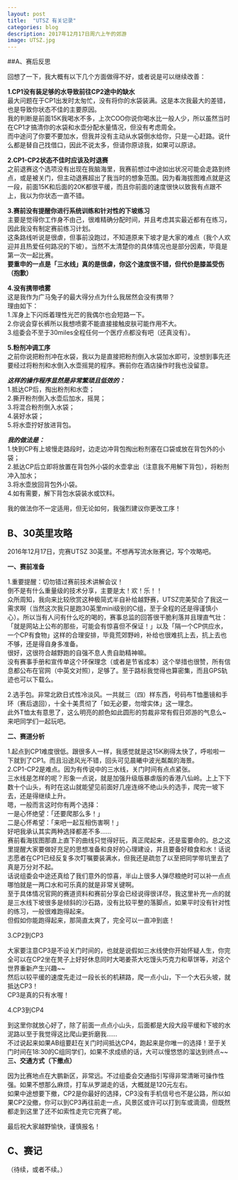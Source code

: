 ```yaml
---
layout: post
title:  "UTSZ 有关记录"
categories: blog
description: 2017年12月17日周六上午的郊游
image: UTSZ.jpg
---
```




##A、赛后反思

回想了一下，我大概有以下几个方面做得不好，或者说是可以继续改善：

**1.CP1没有装足够的水导致前往CP2途中的缺水**                          
最大问题在于CP1出发时太匆忙，没有将你的水袋装满。这是本次我最大的差错，也是导致你状态不佳的主要原因。                    
我的判断是前面15K我喝水不多，上次COO你说你喝水比一般人少，所以虽然当时在CP1才搞清你的水袋和水壶分配水量情况，但没有考虑周全。                     
而中途问了你要不要加水，但我并没有主动从水袋倒水给你，只是一心赶路。说什么都是替自己找借口，因此不说太多，但请你原谅我，如果可以原谅。

**2.CP1-CP2状态不佳时应该及时退赛**                                                                 
之前退赛这个选项没有出现在我脑海里，我赛前想过中途如出状况可能会走路到终点，或是被关门，但主动退赛超出了我当时的想象范围。因为看海拔图难点就是这一段，前面15K和后面的20K都很平缓，而且你前面的速度很快以致我有点跟不上，我以为你状态一直不错。

**3.赛前没有提醒你进行系统训练和针对性的下坡练习**                                                           
主要是觉得你工作身不由己，很难精确分配时间，并且考虑其实最近都有在练习，因此我没有制定赛前练习计划。                                           
这条路线听说是很虐，但事前没跑过，不知道原来下坡才是大家的难点（我个人欢迎并且热爱任何路况的下坡）。当然不太清楚你的具体情况也是部分因素，毕竟是第一次一起比赛。                                                      
**要重申的一点是「三水线」真的是很虐，你这个速度很不错，但代价是膝盖受伤（抱歉）**

**4.没有携带喷雾**                                  
这是我作为广马兔子的最大得分点为什么我居然会没有携带？                                                   
理由如下：                                  
1.浑身上下闪烁着理性光芒的我偶尔也会短路一下。                                                
2.你说会穿长裤所以我想喷雾不能直接接触皮肤可能作用不大。                                                   
3.组委会不至于30miles全程任何一个医疗点都没有吧（还真没有）。                     


**5.粉剂冲调工序**                          
之前你说把粉剂冲在水袋，我以为是直接把粉剂倒入水袋加水即可，没想到事先还要经过将粉剂和水倒入水壶摇晃的程序。赛前你在酒店操作时我也没留意。           

***这样的操作程序显然是非常繁琐且低效的：***                             
1.抵达CP后，掏出粉剂和水壶；                   
2.撕开粉剂倒入水壶后加水，摇晃；                
3.将混合粉剂倒入水袋；                      
4.装好水袋；                    
5.将水壶拧好放进背包。                     
              
***我的做法是：***              
1.快到CP有上坡慢走路段时，边走边冲背包掏出粉剂塞在口袋或放在背包外的小袋；                              
2.抵达CP后立即将放置在背包外小袋的水壶拿出（注意我不用解下背包），将粉剂冲入加水；                             
3.将水壶放回背包外小袋。                         
4.如有需要，解下背包水袋装水或饮料。                 
                  
我的做法你不一定适用，但无论如何，我强烈建议你更改工序！                   

## B、30英里攻略                     

2016年12月17日，完赛UTSZ 30英里。不想再写流水账赛记，写个攻略吧。                         

**一、赛前准备**                     

1.重要提醒：切勿错过赛前技术讲解会议！                 
倒不是有什么重量级的技术分享，主要是太！欢！乐！！                               
众所周知，我向来比较欣赏这种极简式半自补给越野赛，UTSZ完美契合了我这一需求啊（当然这次我只是跑30英里mini级别的C组，至于全程的还是得谨慎小心）。所以当有人问有什么吃的喝的，赛事总监的回答很干脆利落并且理直气壮：「就是网站上公布的那些，可能会有惊喜但不保证！」以及「隔一个CP供应水，一个CP有食物」这样的合理安排，毕竟荒郊野岭，补给也很难抗上去，抗上去也不够，还是得自身多准备。                                   
很好，这很符合越野跑的自强不息人贵自助精神嘛。                             
没有赛事手册和宣传单这个环保理念（或者是节省成本）这个举措也很赞，所有信息都公布在官网（中英文对照），足够了。至于路标我觉得也算密集，而且GPS轨迹也可以下载么。                                
                              
2.选手包。非常北欧日式性冷淡风。一共就三（四）样东西，号码布T恤墨镜和手环（赛后退回），十全十美贯彻了「如无必要，勿增实体」这一理念。       
此外T恤太有意思了，这么明亮的颜色如此圆形的剪裁非常有假日郊游的气息么~来吧同学们一起玩吧。                               

**二、赛道分析**                     
                    
1.起点到CP1难度很低。跟很多人一样，我感觉就是这15K刷得太快了，呼啦啦一下就到了CP1。而且沿途风光不错，回头可见晨曦中波光粼粼的海景。                      
2.CP1-CP2是难点。因为有传说中的三水线，关门时间有点点紧张。               
三水线是怎样的呢？形象一点说，就是加强升级版暴虐版的香港八仙岭。上上下下数十个山头，有时在这山就能望见前面好几座连绵不绝山头的选手，爬完一坡下去，还是得继续上升。                         
嗯，一般而言这时你有两个选择：                     
一是心怀绝望：「还要爬那么多！」                    
二是心怀希望：「来吧一起互相伤害啊！」                                   
好吧我承认其实两种选择都差不多……                                  
赛前看海拔图那直上直下的曲线只觉得好玩，真正爬起来，还是蛮要命的。总之这里提醒大家要做好充足的思想准备和良好的心理建设，并且要备好粮食和水！话说志愿者在CP1已经反复多次叮嘱要装满水，但我还是疏忽了以至把同学带坑里去了真是万分对不起。                                   
话说组委会中途还真给了我们意外的惊喜，半山上很多人弹尽粮绝时可以补一点点哪怕就是一两口水和可乐真的就是非常关键啊。                           
至于具体情况官网的赛道资料和赛前分享会已经说得很详尽，我这里补充一点的就是三水线下坡很多是倾斜的沙石路，没有比较平整的落脚点，如果平时没有针对性的练习，一般很难跑得起来。                                         
但假如你能跑得起来，那简直太爽了，完全可以一直冲到底！                         

3.CP2到CP3              
                                
大家要注意CP3是不设关门时间的，也就是说假如三水线使你开始怀疑人生，你完全可以在CP2坐在凳子上好好休息同时大喝姜茶大吃馒头巧克力和草饼等，对这个世界重新产生兴趣~~            
然后以较平缓的速度先走过一段长长的机耕路，爬一点小山，下一个大石头坡，就抵达CP3！                                
CP3是真的只有水喔！                      

4.CP3到CP4
                                  
到这里你就放心好了，除了前面一点点小山头，后面都是大段大段平缓和下坡的水泥路以至于我觉得这比爬山更折磨我……                     
不过说起来如果AB组要赶在关门时间抵达CP4，跑起来是你唯一的选择！至于关门时间在18:30的C组同学们，如果不求成绩的话，大可以慢悠悠的溜达到终点~~               
**三、交通方式（下撤点）**             

因为比赛地点在大鹏新区，非常远。不过组委会交通指引写得非常清晰可操作性强。如果不想那么麻烦，打车从罗湖走的话，大概就是120元左右。              
如果中途想要下撤，CP2是你最好的选择，CP3没有手机信号也不是公路，所以如果CP2没撤，你可以到CP3再往前走一点，风景区或许可以打到车或滴滴，但既然都走到这里了还不如索性走完它完赛了呢。               

最后祝大家越野愉快，谨慎报名！                       


## C、赛记       
（待续，或者不续。）



